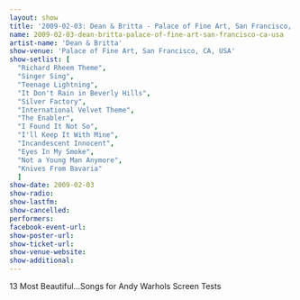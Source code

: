 ```yaml
---
layout: show
title: '2009-02-03: Dean & Britta - Palace of Fine Art, San Francisco, CA, USA'
name: 2009-02-03-dean-britta-palace-of-fine-art-san-francisco-ca-usa
artist-name: 'Dean & Britta'
show-venue: 'Palace of Fine Art, San Francisco, CA, USA'
show-setlist: [
  "Richard Rheem Theme",
  "Singer Sing",
  "Teenage Lightning",
  "It Don't Rain in Beverly Hills",
  "Silver Factory",
  "International Velvet Theme",
  "The Enabler",
  "I Found It Not So",
  "I'll Keep It With Mine",
  "Incandescent Innocent",
  "Eyes In My Smoke",
  "Not a Young Man Anymore",
  "Knives From Bavaria"
  ]
show-date: 2009-02-03
show-radio: 
show-lastfm: 
show-cancelled: 
performers: 
facebook-event-url: 
show-poster-url: 
show-ticket-url: 
show-venue-website: 
show-additional: 
---
```


13 Most Beautiful...Songs for Andy Warhols Screen Tests